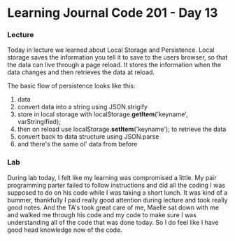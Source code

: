# Learning Journal Code 201 - Day 13

### Lecture
Today in lecture we learned about Local Storage and Persistence. Local storage saves the information you tell it to save to the users browser, so that the data can live through a page reload. It stores the information when the data changes and then retrieves the data at reload.

The basic flow of persistence looks like this:<br>
1. data<br>
2. convert data into a string using JSON.strigify<br>
3. store in local storage with localStorage.<b>getItem</b>('keyname', varStringified);<br>
4. then on reload use localStorage.<b>setItem</b>('keyname'); to retrieve the data<br>
5. convert back to data structure using JSON.parse<br>
6. and there's the same ol' data from before

### Lab
During lab today, I felt like my learning was compromised a little. My pair programming parter failed to follow instructions and did all the coding I was supposed to do on his code while I was taking a short lunch. It was kind of a bummer, thankfully I paid really good attention during lecture and took really good notes. And the TA's took great care of me, Maelle sat down with me and walked me through his code and my code to make sure I was understanding all of the code that was done today. So I do feel like I have good head knowledge now of the code.

